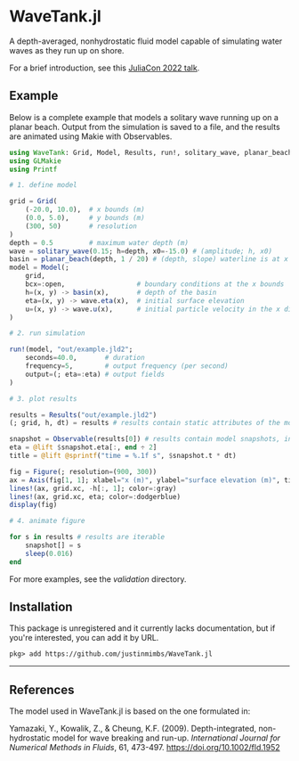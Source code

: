 # WaveTank.jl

A depth-averaged, nonhydrostatic fluid model capable of simulating water waves as they run up on shore.

For a brief introduction, see this [JuliaCon 2022 talk](https://www.youtube.com/watch?v=QM-32FzMOcQ&list=PLP8iPy9hna6TRg6qJaBLJ-FRMi9Cp7gSX).

## Example

Below is a complete example that models a solitary wave running up on a planar beach. Output from the simulation is saved to a file, and the results are animated using Makie with Observables.

```julia
using WaveTank: Grid, Model, Results, run!, solitary_wave, planar_beach
using GLMakie
using Printf

# 1. define model

grid = Grid(
    (-20.0, 10.0),  # x bounds (m)
    (0.0, 5.0),     # y bounds (m)
    (300, 50)       # resolution
)
depth = 0.5         # maximum water depth (m)
wave = solitary_wave(0.15; h=depth, x0=-15.0) # (amplitude; h, x0)
basin = planar_beach(depth, 1 / 20) # (depth, slope) waterline is at x = 0
model = Model(;
    grid,
    bcx=:open,                  # boundary conditions at the x bounds
    h=(x, y) -> basin(x),       # depth of the basin
    eta=(x, y) -> wave.eta(x),  # initial surface elevation
    u=(x, y) -> wave.u(x),      # initial particle velocity in the x direction
)

# 2. run simulation

run!(model, "out/example.jld2";
    seconds=40.0,       # duration
    frequency=5,        # output frequency (per second)
    output=(; eta=:eta) # output fields
)

# 3. plot results

results = Results("out/example.jld2")
(; grid, h, dt) = results # results contain static attributes of the model

snapshot = Observable(results[0]) # results contain model snapshots, indexed by timestep
eta = @lift $snapshot.eta[:, end ÷ 2]
title = @lift @sprintf("time = %.1f s", $snapshot.t * dt)

fig = Figure(; resolution=(900, 300))
ax = Axis(fig[1, 1]; xlabel="x (m)", ylabel="surface elevation (m)", title)
lines!(ax, grid.xc, -h[:, 1]; color=:gray)
lines!(ax, grid.xc, eta; color=:dodgerblue)
display(fig)

# 4. animate figure

for s in results # results are iterable
    snapshot[] = s
    sleep(0.016)
end
```

For more examples, see the _validation_ directory.

## Installation

This package is unregistered and it currently lacks documentation, but if you're interested, you can add it by URL.

```
pkg> add https://github.com/justinmimbs/WaveTank.jl
```

----

## References

The model used in WaveTank.jl is based on the one formulated in:

Yamazaki, Y., Kowalik, Z., & Cheung, K.F. (2009). Depth-integrated, non-hydrostatic model for wave breaking and run-up. _International Journal for Numerical Methods in Fluids_, 61, 473-497. https://doi.org/10.1002/fld.1952
